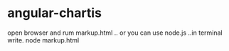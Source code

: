 # angular-chartis

open browser and rum markup.html ..
or you can use node.js ..in terminal write. 
node markup.html











